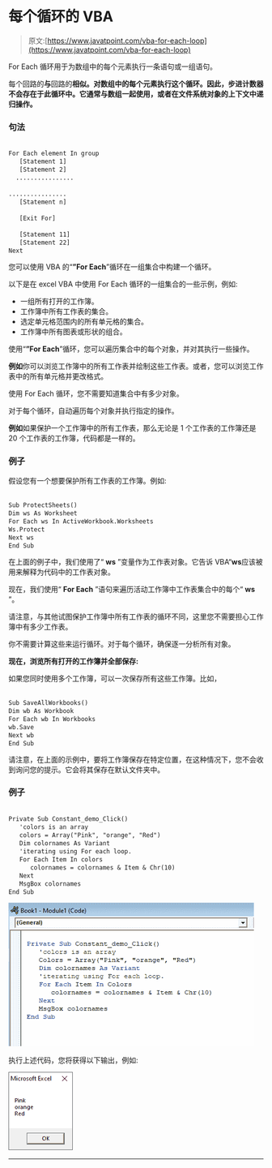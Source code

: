 # 每个循环的 VBA

> 原文:[https://www.javatpoint.com/vba-for-each-loop](https://www.javatpoint.com/vba-for-each-loop)

For Each 循环用于为数组中的每个元素执行一条语句或一组语句。

每个回路的**与**回路的**相似。对数组中的每个元素执行这个循环。因此，步进计数器不会存在于此循环中。它通常与数组一起使用，或者在文件系统对象的上下文中递归操作。**

### 句法

```

For Each element In group
   [Statement 1]
   [Statement 2]
  ................

................
   [Statement n]

   [Exit For]

   [Statement 11]
   [Statement 22]
Next

```

您可以使用 VBA 的“**”For Each**”循环在一组集合中构建一个循环。

以下是在 excel VBA 中使用 For Each 循环的一组集合的一些示例，例如:

*   一组所有打开的工作簿。
*   工作簿中所有工作表的集合。
*   选定单元格范围内的所有单元格的集合。
*   工作簿中所有图表或形状的组合。

使用“**”For Each**”循环，您可以遍历集合中的每个对象，并对其执行一些操作。

**例如**你可以浏览工作簿中的所有工作表并绘制这些工作表。或者，您可以浏览工作表中的所有单元格并更改格式。

使用 For Each 循环，您不需要知道集合中有多少对象。

对于每个循环，自动遍历每个对象并执行指定的操作。

**例如**如果保护一个工作簿中的所有工作表，那么无论是 1 个工作表的工作簿还是 20 个工作表的工作簿，代码都是一样的。

### 例子

假设您有一个想要保护所有工作表的工作簿。例如:

```

Sub ProtectSheets()
Dim ws As Worksheet
For Each ws In ActiveWorkbook.Worksheets
Ws.Protect
Next ws
End Sub  

```

在上面的例子中，我们使用了“ **ws** ”变量作为工作表对象。它告诉 VBA“**ws**应该被用来解释为代码中的工作表对象。

现在，我们使用“ **For Each** ”语句来遍历活动工作簿中工作表集合中的每个“ **ws** ”。

请注意，与其他试图保护工作簿中所有工作表的循环不同，这里您不需要担心工作簿中有多少工作表。

你不需要计算这些来运行循环。对于每个循环，确保逐一分析所有对象。

**现在，浏览所有打开的工作簿并全部保存:**

如果您同时使用多个工作簿，可以一次保存所有这些工作簿。比如，

```

Sub SaveAllWorkbooks()
Dim wb As Workbook
For Each wb In Workbooks
wb.Save
Next wb
End Sub

```

请注意，在上面的示例中，要将工作簿保存在特定位置，在这种情况下，您不会收到询问您的提示。它会将其保存在默认文件夹中。

### 例子

```

Private Sub Constant_demo_Click()  
   'colors is an array
   colors = Array("Pink", "orange", "Red")
   Dim colornames As Variant
   'iterating using For each loop.
   For Each Item In colors
      colornames = colornames & Item & Chr(10)
   Next
   MsgBox colornames
End Sub

```

![VBA For Each Loop](img/16f4fff26dd4d30ced4a80ab4f1cdb18.png)

执行上述代码，您将获得以下输出，例如:

![VBA For Each Loop](img/a8b7fd024a7483512491a946cef07f38.png)

* * *